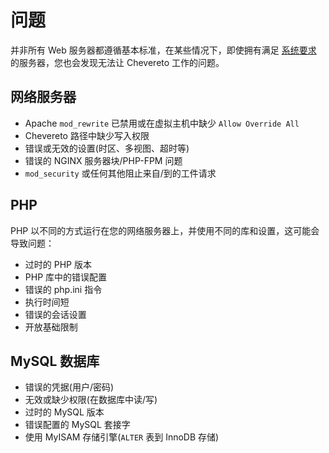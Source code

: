 # 问题

并非所有 Web 服务器都遵循基本标准，在某些情况下，即使拥有满足 [系统要求](../server/requirements.md) 的服务器，您也会发现无法让 Chevereto 工作的问题。

## 网络服务器

- Apache `mod_rewrite` 已禁用或在虚拟主机中缺少 `Allow Override All`
- Chevereto 路径中缺少写入权限
- 错误或无效的设置(时区、多视图、超时等)
- 错误的 NGINX 服务器块/PHP-FPM 问题
- `mod_security` 或任何其他阻止来自/到的工件请求

## PHP

PHP 以不同的方式运行在您的网络服务器上，并使用不同的库和设置，这可能会导致问题：

- 过时的 PHP 版本
- PHP 库中的错误配置
- 错误的 php.ini 指令
- 执行时间短
- 错误的会话设置
- 开放基础限制

## MySQL 数据库

- 错误的凭据(用户/密码)
- 无效或缺少权限(在数据库中读/写)
- 过时的 MySQL 版本
- 错误配置的 MySQL 套接字
- 使用 MyISAM 存储引擎(`ALTER` 表到 InnoDB 存储)